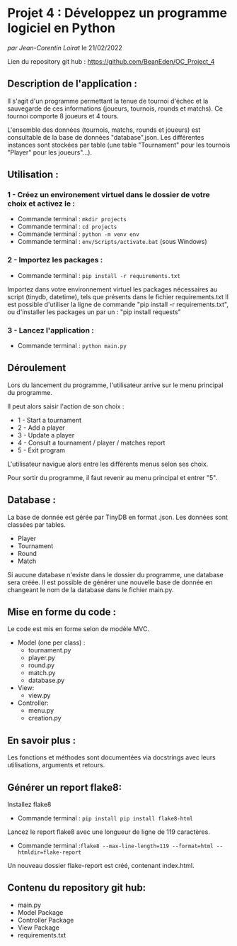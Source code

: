# Projet 4 : Développez un programme logiciel en Python
*par Jean-Corentin Loirat*
le 21/02/2022

Lien du repository git hub : https://github.com/BeanEden/OC_Project_4

## Description de l'application :
Il s'agit d'un programme permettant la tenue de tournoi d'échec et la sauvegarde de ces informations (joueurs, tournois, rounds et matchs).
Ce tournoi comporte 8 joueurs et 4 tours.

L'ensemble des données (tournois, matchs, rounds et joueurs) est consultable de la base de données "database".json.
Les différentes instances sont stockées par table (une table "Tournament" pour les tournois "Player" pour les joueurs"...).


## Utilisation :

### 1 - Créez un environement virtuel dans le dossier de votre choix et activez le :
* Commande terminal : `mkdir projects`
* Commande terminal : `cd projects`
* Commande terminal : `python -m venv env`
* Commande terminal : `env/Scripts/activate.bat` (sous Windows)

### 2 - Importez les packages :
* Commande terminal : `pip install -r requirements.txt`

Importez dans votre environnement virtuel les packages nécessaires au script (tinydb, datetime), tels que présents dans le fichier requirements.txt
Il est possible d'utiliser la ligne de commande "pip install -r requirements.txt",
ou d'installer les packages un par un : "pip install requests"

### 3 - Lancez l'application : 
* Commande terminal : `python main.py`


## Déroulement
Lors du lancement du programme, l'utilisateur arrive sur le menu principal du programme.

Il peut alors saisir l'action de son choix :
* 1 - Start a tournament
* 2 - Add a player
* 3 - Update a player
* 4 - Consult a tournament / player / matches report
* 5 - Exit program

L'utilisateur navigue alors entre les différents menus selon ses choix.

Pour sortir du programme, il faut revenir au menu principal et entrer "5".

  

## Database :
La base de donnée est gérée par TinyDB en format .json.
Les données sont classées par tables.
* Player
* Tournament
* Round
* Match

Si aucune database n'existe dans le dossier du programme, une database sera créée.
Il est possible de générer une nouvelle base de donnée en changeant le nom de la database dans le fichier main.py.

## Mise en forme du code :
Le code est mis en forme selon de modèle MVC.

* Model (one per class) :
  * tournament.py 
  * player.py 
  * round.py 
  * match.py 
  * database.py
* View:
  * view.py
* Controller:
  * menu.py
  * creation.py

## En savoir plus :
Les fonctions et méthodes sont documentées via docstrings avec leurs utilisations, arguments et retours.


## Générer un report flake8:
Installez flake8

* Commande terminal : `pip install pip install flake8-html`

Lancez le report flake8 avec une longueur de ligne de 119 caractères.
* Commande terminal :`flake8 --max-line-length=119 --format=html --htmldir=flake-report`

Un nouveau dossier flake-report est créé, contenant index.html.

## Contenu du repository git hub: 
* main.py
* Model Package
* Controller Package
* View Package
* requirements.txt
